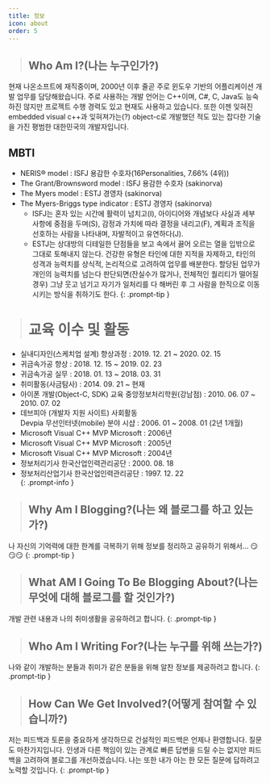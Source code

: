 ```yaml
---
title: 정보
icon: about
order: 5
---
```


> ## Who Am I?(나는 누구인가?)   
현재 나온소프트에 재직중이며, 2000년 이후 줄곧 주로 윈도우 기반의 어플리케이션 개발 업무를 담당해왔습니다. 주로 사용하는 개발 언어는 C++이며,  C#, C, Java도 능숙하진 않지만 프로젝트 수행 경력도 있고 현재도 사용하고 있습니다. 또한 이젠 잊혀진 embedded visual c++과 잊혀져가는(?) object-c로 개발했던 적도 있는 잡다한 기술을 가진 평범한 대한민국의 개발자입니다.   
## MBTI
* NERIS® model : ISFJ 용감한 수호자(16Personalities, 7.66% (4위))
* The Grant/Brownsword model : ISFJ 용감한 수호자 (sakinorva)
* The Myers model : ESTJ 경영자 (sakinorva)
* The Myers-Briggs type indicator : ESTJ 경영자 (sakinorva)   
  * ISFJ는 혼자 있는 시간에 활력이 넘치고(I), 아이디어와 개념보다 사실과 세부 사항에 중점을 두며(S), 감정과 가치에 따라 결정을 내리고(F), 계획과 조직을 선호하는 사람을 나타내며, 자발적이고 유연하다(J).   
  * ESTJ는 상대방의 디테일한 단점들을 보고 속에서 끓어 오르는 열을 입밖으로 그대로 토해내지 않는다. 건강한 유형은 타인에 대한 지적을 자제하고, 타인의 성격과 능력치를 상식적, 논리적으로 고려하여 업무를 배분한다. 할당된 업무가 개인의 능력치를 넘는다 판단되면(잔실수가 많거나, 전체적인 퀄리티가 떨어질 경우) 그냥 웃고 넘기고 자기가 일처리를 다 해버린 후 그 사람을 한직으로 이동시키는 방식을 취하기도 한다.
{: .prompt-tip }

> # 교육 이수 및 활동  
* 실내디자인(스케치업 설계) 향상과정 : 2019. 12. 21 ~ 2020. 02. 15  
* 귀금속가공 향상 : 2018. 12. 15 ~ 2019. 02. 23  
* 귀금속가공 실무 : 2018. 01. 13 ~ 2018. 03. 31  
* 취미활동(사금탐사) : 2014. 09. 21 ~ 현재
* 아이폰 개발(Object-C, SDK) 교육 중앙정보처리학원(강남점)  : 2010. 06. 07 ~ 2010. 07. 02  
* 데브피아 (개발자 지원 사이트) 사회활동  
  Devpia 무선인터넷(mobile) 분야 시샵  : 2006. 01 ~ 2008. 01 (2년 1개월)  
* Microsoft Visual C++ MVP Microsoft  : 2006년  
* Microsoft Visual C++ MVP Microsoft  : 2005년  
* Microsoft Visual C++ MVP Microsoft  : 2004년  
* 정보처리기사 한국산업인력관리공단 : 2000. 08. 18  
* 정보처리산업기사 한국산업인력관리공단 : 1997. 12. 22  
{: .prompt-info }

> ## Why Am I Blogging?(나는 왜 블로그를 하고 있는가?)   
나 자신의 기억력에 대한 한계를 극복하기 위해 정보를 정리하고 공유하기 위해서... 😏😏😏
{: .prompt-tip }

> ## What AM I Going To Be Blogging About?(나는 무엇에 대해 블로그를 할 것인가?)   
개발 관련 내용과 나의 취미생활을 공유하려고 합니다.
{: .prompt-tip }

> ## Who Am I Writing For?(나는 누구를 위해 쓰는가?)   
나와 같이 개발하는 분들과 취미가 같은 분들을 위해 알찬 정보를 제공하려고 합니다.
{: .prompt-tip }

> ## How Can We Get Involved?(어떻게 참여할 수 있습니까?)  
저는 피드백과 토론을 중요하게 생각하므로 건설적인 피드백은 언제나 환영합니다. 질문도 마찬가지입니다. 인생과 다른 책임이 있는 관계로 빠른 답변을 드릴 수는 없지만 피드백을 고려하여 블로그를 개선하겠습니다. 나는 또한 내가 아는 한 모든 질문에 답하려고 노력할 것입니다.
{: .prompt-tip }
